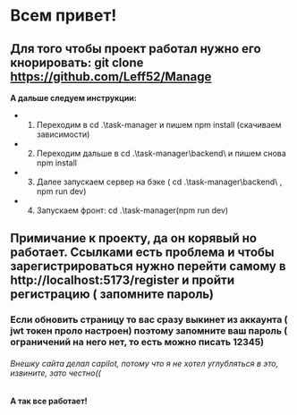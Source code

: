 # Всем привет!
## Для того чтобы проект работал нужно его кнорировать: git clone https://github.com/Leff52/Manage 
**А дальше следуем инструкции:**
* 1) Переходим в cd .\task-manager и пишем npm install (скачиваем зависимости)
* 2) Переходим дальше в cd .\task-manager\backend\ и пишем снова npm install 
* 3) Далее запускаем сервер на бэке ( cd .\task-manager\backend\ , npm run dev)
* 4) Запускаем фронт: cd .\task-manager(npm run dev)
## Примичание к проекту, да он корявый но работает. Ссылками есть проблема и чтобы зарегистрироваться нужно перейти самому в http://localhost:5173/register и пройти регистрацию ( запомните пароль)
### Если обновить страницу то вас сразу выкинет из аккаунта ( jwt токен проло настроен) поэтому запомните ваш пароль ( ограничений на него нет, то есть можно писать 12345)
###### Внешку сайта делал capilot, потому что я не хотел углубляться в это, извините, зато честно((
**А так все работает!**